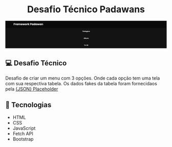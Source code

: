 <h1 align="center">
    Desafio Técnico Padawans
</h1>

<img src="/img/menu.png">

## 💻 Desafio Técnico

Desafio de criar um menu com 3 opções. Onde cada opção tem uma tela com sua respectiva tabela. 
Os dados fakes da tabela foram fornecidaos pela [{JSON} Placeholder](https://jsonplaceholder.typicode.com/)

## 🚀 Tecnologias

- HTML
- CSS
- JavaScript
- Fetch API 
- Bootstrap